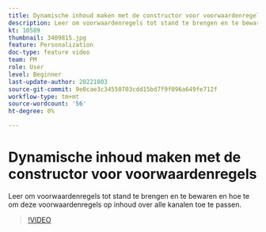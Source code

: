 ```yaml
---
title: Dynamische inhoud maken met de constructor voor voorwaardenregels
description: Leer om voorwaardenregels tot stand te brengen en te bewaren en hoe te om deze voorwaardenregels op inhoud over alle kanalen toe te passen.
kt: 10589
thumbnail: 3409815.jpg
feature: Personalization
doc-type: feature video
team: PM
role: User
level: Beginner
last-update-author: 20221003
source-git-commit: 9e0cae3c34550703cdd15bd7f9f096a649fe712f
workflow-type: tm+mt
source-wordcount: '56'
ht-degree: 0%

---
```


# Dynamische inhoud maken met de constructor voor voorwaardenregels

Leer om voorwaardenregels tot stand te brengen en te bewaren en hoe te om deze voorwaardenregels op inhoud over alle kanalen toe te passen.

>[!VIDEO](https://video.tv.adobe.com/v/3409815?quality=12)
